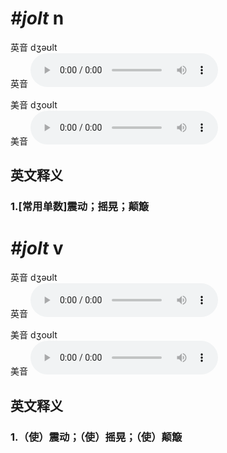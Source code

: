 # ***\#jolt*** n
英音 dʒəʊlt  
英音
<audio src="./media/jolt1_AAC.aac" controls="controls"></audio>

美音 dʒoʊlt  
美音
<audio src="./media/jolt2_AAC.aac" controls="controls"></audio>



  

英文释义
---
### 1.**[常用单数]震动；摇晃；颠簸**  


# ***\#jolt*** v
英音 dʒəʊlt  
英音
<audio src="./media/jolt1_AAC.aac" controls="controls"></audio>

美音 dʒoʊlt  
美音
<audio src="./media/jolt2_AAC.aac" controls="controls"></audio>



  

英文释义
---
### 1.**（使）震动；（使）摇晃；（使）颠簸**  


